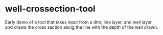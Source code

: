 # well-crossection-tool
Early demo of a tool that takes input from a dtm, line layer, and well layer and draws the cross section along the line with the depth of the well drawn.
